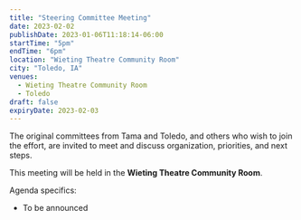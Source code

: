 ```yaml
---
title: "Steering Committee Meeting"
date: 2023-02-02
publishDate: 2023-01-06T11:18:14-06:00
startTime: "5pm"
endTime: "6pm"
location: "Wieting Theatre Community Room"
city: "Toledo, IA"
venues:
  - Wieting Theatre Community Room
  - Toledo
draft: false
expiryDate: 2023-02-03
--- 
```


The original committees from Tama and Toledo, and others who wish to join the effort, are invited to meet and discuss organization, priorities, and next steps.

This meeting will be held in the **Wieting Theatre Community Room**.

Agenda specifics:

  - To be announced
  
<!-- {{< embed-pdf url="../../pdfs/Healthy-Hometown-Agenda-for-Oct-2022.pdf" >}} --> 


  
 
